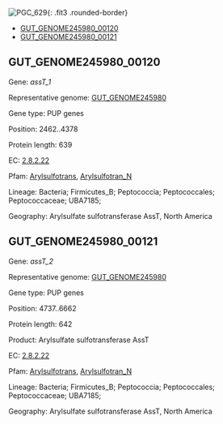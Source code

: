 ![PGC_629](../static/images/Clusters_figure/PGC_629.jpg){: .fit3 .rounded-border}

<ul id="myTab" class="nav nav-tabs">
  <li class="active">
        <a href="#tab1" data-toggle="tab">GUT_GENOME245980_00120</a>
  </li>
<li><a href="#tab2" data-toggle="tab">GUT_GENOME245980_00121</a></li>
</ul>

<div id="myTabContent" class="tab-content">
  <div class="tab-pane fade in active" id="tab1">

<h2 id="GUT_GENOME245980_00120">GUT_GENOME245980_00120</h2>
<p>Gene: <em>assT_1</em>
<p>Representative genome: <a href="https://www.ebi.ac.uk/metagenomics/genomes/MGYG-HGUT-01102">GUT_GENOME245980</a></p>
<p>Gene type: PUP genes</p>
<p>Position: 2462..4378</p>
<p>Protein length: 639</p>
<p>EC: <a href="https://www.brenda-enzymes.org/enzyme.php?ecno=2.8.2.22">2.8.2.22</a></p>
<p>Pfam: <a href="http://pfam.xfam.org/family/Arylsulfotrans">Arylsulfotrans</a>, <a href="http://pfam.xfam.org/family/Arylsulfotran_N">Arylsulfotran_N</a></p>
<p>Lineage: Bacteria; Firmicutes_B; Peptococcia; Peptococcales; Peptococcaceae; UBA7185; </p>
<p>Geography: Arylsulfate sulfotransferase AssT, North America</p>
  </div>

  <div class="tab-pane fade" id="tab2">

<h2 id="GUT_GENOME245980_00121">GUT_GENOME245980_00121</h2>
<p>Gene: <em>assT_2</em></p>
<p>Representative genome: <a href="https://www.ebi.ac.uk/metagenomics/genomes/MGYG-HGUT-01102">GUT_GENOME245980</a></p>
<p>Gene type: PUP genes</p>
<p>Position: 4737..6662</p>
<p>Protein length: 642</p>
<p>Product: Arylsulfate sulfotransferase AssT</p>
<p>EC: <a href="https://www.brenda-enzymes.org/enzyme.php?ecno=2.8.2.22">2.8.2.22</a></p>
<p>Pfam: <a href="http://pfam.xfam.org/family/Arylsulfotrans">Arylsulfotrans</a>, <a href="http://pfam.xfam.org/family/Arylsulfotran_N">Arylsulfotran_N</a></p>
<p>Lineage: Bacteria; Firmicutes_B; Peptococcia; Peptococcales; Peptococcaceae; UBA7185; </p>
<p>Geography: Arylsulfate sulfotransferase AssT, North America</p>

  </div>
</div>

